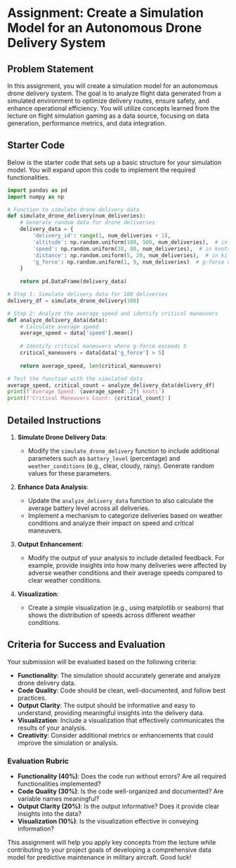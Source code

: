# Assignment: Create a Simulation Model for an Autonomous Drone Delivery System

## Problem Statement
In this assignment, you will create a simulation model for an autonomous drone delivery system. The goal is to analyze flight data generated from a simulated environment to optimize delivery routes, ensure safety, and enhance operational efficiency. You will utilize concepts learned from the lecture on flight simulation gaming as a data source, focusing on data generation, performance metrics, and data integration.

## Starter Code
Below is the starter code that sets up a basic structure for your simulation model. You will expand upon this code to implement the required functionalities.

```python
import pandas as pd
import numpy as np

# Function to simulate drone delivery data
def simulate_drone_delivery(num_deliveries):
    # Generate random data for drone deliveries
    delivery_data = {
        'delivery_id': range(1, num_deliveries + 1),
        'altitude': np.random.uniform(100, 500, num_deliveries),  # in meters
        'speed': np.random.uniform(30, 80, num_deliveries),  # in knots
        'distance': np.random.uniform(5, 20, num_deliveries),  # in kilometers
        'g_force': np.random.uniform(1, 9, num_deliveries)  # g-force experienced
    }
    
    return pd.DataFrame(delivery_data)

# Step 1: Simulate delivery data for 100 deliveries
delivery_df = simulate_drone_delivery(100)

# Step 2: Analyze the average speed and identify critical maneuvers
def analyze_delivery_data(data):
    # Calculate average speed
    average_speed = data['speed'].mean()
    
    # Identify critical maneuvers where g-force exceeds 5
    critical_maneuvers = data[data['g_force'] > 5]
    
    return average_speed, len(critical_maneuvers)

# Test the function with the simulated data
average_speed, critical_count = analyze_delivery_data(delivery_df)
print(f'Average Speed: {average_speed:.2f} knots')
print(f'Critical Maneuvers Count: {critical_count}')
```

## Detailed Instructions
1. **Simulate Drone Delivery Data**: 
   - Modify the `simulate_drone_delivery` function to include additional parameters such as `battery_level` (percentage) and `weather_conditions` (e.g., clear, cloudy, rainy). Generate random values for these parameters.
   
2. **Enhance Data Analysis**:
   - Update the `analyze_delivery_data` function to also calculate the average battery level across all deliveries.
   - Implement a mechanism to categorize deliveries based on weather conditions and analyze their impact on speed and critical maneuvers.

3. **Output Enhancement**:
   - Modify the output of your analysis to include detailed feedback. For example, provide insights into how many deliveries were affected by adverse weather conditions and their average speeds compared to clear weather conditions.

4. **Visualization**:
   - Create a simple visualization (e.g., using matplotlib or seaborn) that shows the distribution of speeds across different weather conditions.

## Criteria for Success and Evaluation
Your submission will be evaluated based on the following criteria:

- **Functionality**: The simulation should accurately generate and analyze drone delivery data.
- **Code Quality**: Code should be clean, well-documented, and follow best practices.
- **Output Clarity**: The output should be informative and easy to understand, providing meaningful insights into the delivery data.
- **Visualization**: Include a visualization that effectively communicates the results of your analysis.
- **Creativity**: Consider additional metrics or enhancements that could improve the simulation or analysis.

### Evaluation Rubric
- **Functionality (40%)**: Does the code run without errors? Are all required functionalities implemented?
- **Code Quality (30%)**: Is the code well-organized and documented? Are variable names meaningful?
- **Output Clarity (20%)**: Is the output informative? Does it provide clear insights into the data?
- **Visualization (10%)**: Is the visualization effective in conveying information? 

This assignment will help you apply key concepts from the lecture while contributing to your project goals of developing a comprehensive data model for predictive maintenance in military aircraft. Good luck!